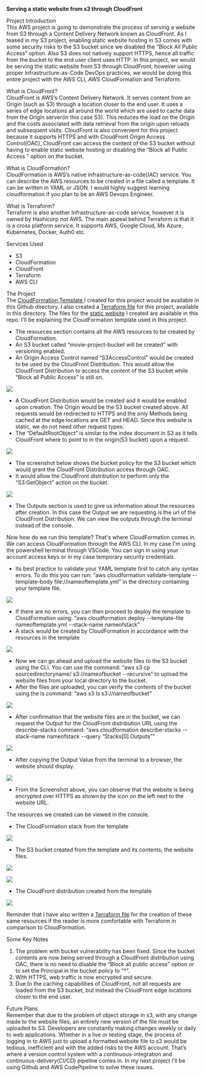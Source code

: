 **Serving a static website from s3 through CloudFront**

Project Introduction  
This AWS project is going to demonstrate the process of serving a website from S3 through a Content Delivery Network known as CloudFront. As I teased in my S3 project, enabling static website hosting in S3 comes with some security risks to the S3 bucket since we disabled the “Block All Public Access” option. Also S3 does not natively support HTTPS, hence all traffic from the bucket to the end user client uses HTTP. In this project, we would be serving the static website from S3 through CloudFront, however using proper Infrastructure-as-Code DevOps practices, we would be doing this entire project with the AWS CLI, AWS CloudFormation and Terraform.

What is CloudFront?  
CloudFront is AWS’s Content Delivery Network. It serves content from an Origin (such as S3) through a location closer to the end user. It uses a series of edge locations all around the world which are used to cache data from the Origin server(in this case S3). This reduces the load on the Origin and the costs associated with data retrieval from the origin upon reloads and subsequent visits. CloudFront is also convenient for this project because it supports HTTPS and with CloudFront Origin Access Control(OAC), CloudFront can access the content of the S3 bucket without having to enable static website hosting or disabling the “Block all Public Access ” option on the bucket.

What is CloudFormation?  
CloudFormation is AWS’s native infrastructure-as-code(IAC) service. You can describe the AWS resources to be created in a file called a template. It can be written in YAML or JSON. I would highly suggest learning cloudformation if you plan to be an AWS Devops Engineer.

What is Terraform?  
Terraform is also another Infrastructure-as-code service, however it is owned by Hashicorp not AWS. The main appeal behind Terraform is that it is a cross platform service. It supports AWS, Google Cloud, Ms Azure, Kubernetes, Docker, Auth0 etc.

Services Used
- S3
- CloudFormation
- CloudFront
- Terraform
- AWS CLI

The Project  
The [CloudFormation Template ](https://github.com/KimAdrian1/AWSProjects/blob/main/S3%20and%20CloudFront/S3andCloudfFront.yml) I created for this project would be available in this Github directory. I also created a [Terraform file](https://github.com/KimAdrian1/AWSProjects/blob/main/S3%20and%20CloudFront/S3andCloudFront.tf) for this project, available in this directory. The files for the [static website](https://github.com/KimAdrian1/AWSProjects/tree/main/Movie%20Website) I created are available in this repo. I'll be explaining the CloudFormation template used in this project.

- The resources section contains all the AWS resources to be created by CloudFormation.
- An S3 bucket called “movie-project-bucket will be created” with versioning enabled.
- An Origin Access Control named “S3AccessControl” would be created to be used by the CloudFront Distribution. This would allow the CloudFront Distribution to access the content of the S3 bucket while “Block all Public Access” is still on.

![](./images/image6.png)

- A CloudFront Distribution would be created and it would be enabled upon creation. The Origin would be the S3 bucket created above. All requests would be redirected to HTTPS and the only Methods being cached at the edge locations are GET and HEAD. Since this website is static, we do not need other request types.
- The “DefaultRootObject” is similar to the index document in S3 as it tells CloudFront where to point to in the origin(S3 bucket) upon a request.

![](./images/image12.png)

- The screenshot below shows the bucket policy for the S3 bucket which would grant the CloudFront Distribution access through OAC.
- It would allow the CloudFront distribution to perform only the “S3:GetObject” action on the bucket.

![](./images/image1.png)

- The Outputs section is used to give us information about the resources after creation. In this case the Output we are requesting is the url of the CloudFront Distribution. We can view the outputs through the terminal instead of the console.

Now how do we run this template? That's where CloudFormation comes in. We can access CloudFormation through the AWS CLI. In my case I'm using the powershell terminal through VSCode. You can sign in using your account access keys or in my case temporary security credentials.

- Its best practice to validate your YAML template first to catch any syntax errors. To do this you can run: “aws cloudformation validate-template \--template-body file://nameoftemplate.yml” in the directory containing your template file.

![](./images/image10.png)

- If there are no errors, you can then proceed to deploy the template to CloudFormation using: “aws cloudformation deploy \--template-file nameoftemplate.yml \--stack-name nameofstack”
- A stack would be created by CloudFormation in accordance with the resources in the template

![](./images/image5.png)

- Now we can go ahead and upload the website files to the S3 bucket using the CLI. You can use the command: “aws s3 cp sourcedirectoryname/ s3://nameofbucket \--recursive” to upload the website files from your local directory to the bucket.
- After the files are uploaded, you can verify the contents of the bucket using the ls command: “aws s3 ls s3://nameofbucket”

![](./images/image11.png)

- After confirmation that the website files are in the bucket, we can request the Output for the CloudFront distribution URL using the describe-stacks command: “aws cloudformation describe-stacks \--stack-name nameofstack \--query “Stacks\[0\].Outputs””

![](./images/image3.png)

- After copying the Output Value from the terminal to a browser, the website should display.

![](./images/image7.png)

- From the Screenshot above, you can observe that the website is being encrypted over HTTPS as shown by the icon on the left next to the website URL.

The resources we created can be viewed in the console.

- The CloudFormation stack from the template

![](./images/image4.png)

- The S3 bucket created from the template and its contents; the website files.

![](./images/image2.png)

![](./images/image9.png)

- The CloudFront distribution created from the template

![](./images/image8.png)

Reminder that I have also written a [Terraform file](https://github.com/KimAdrian1/AWSProjects/blob/main/S3%20and%20CloudFront/S3andCloudFront.tf) for the creation of these same resources if the reader is more comfortable with Terraform in comparison to CloudFormation.

Some Key Notes

1. The problem with bucket vulnerability has been fixed. Since the bucket contents are now being served through a CloudFront distribution using OAC, there is no need to disable the “Block all public access” option or to set the Principal in the bucket policy to “\*”.
2. With HTTPS, web traffic is now encrypted and secure.
3. Due to the caching capabilities of CloudFront, not all requests are loaded from the S3 bucket, but instead the CloudFront edge locations closer to the end user.

Future Plans  
Remember that due to the problem of object storage in s3, with any change made to the website files, an entirely new version of the file must be uploaded to S3. Developers are constantly making changes weekly or daily to web applications. Whether in a live or testing stage, the process of logging in to AWS just to upload a formatted website file to s3 would be tedious, inefficient and with the added risks to the AWS account. That’s where a version control system with a continuous-integration and continuous-delivery(CI/CD) pipeline comes in. In my next project I'll be using Github and AWS CodePipeline to solve these issues.
